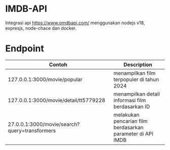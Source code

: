 # IMDB-API
Integrasi api https://www.omdbapi.com/ menggunakan nodejs v18, expresjs, node-chace dan docker.

# Endpoint

| Contoh | Description |
| --- | --- |
| 127.0.0.1:3000/movie/popular | menampilkan film terpopuler di tahun 2024 |
| 127.0.0.1:3000/movie/detail/tt5779228 | menampilkan detail informasi film berdasarkan ID |
| 27.0.0.1:3000/movie/search?query=transformers | melakukan pencarian film berdasarkan parameter di API IMDB |

